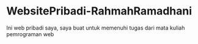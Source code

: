 # WebsitePribadi-RahmahRamadhani
Ini web pribadi saya, saya buat untuk memenuhi tugas dari mata kuliah pemrograman web
